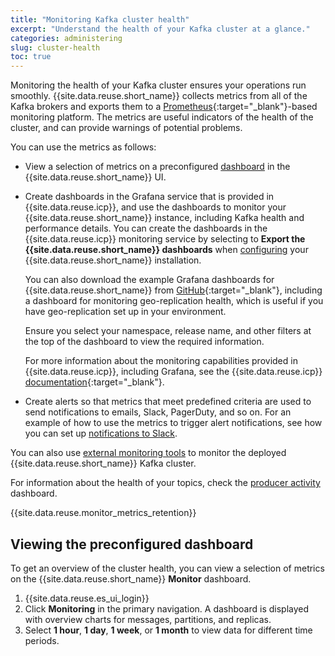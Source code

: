 ```yaml
---
title: "Monitoring Kafka cluster health"
excerpt: "Understand the health of your Kafka cluster at a glance."
categories: administering
slug: cluster-health
toc: true
---
```


Monitoring the health of your Kafka cluster ensures your operations run smoothly. {{site.data.reuse.short_name}} collects metrics from all of the Kafka brokers and exports them to a [Prometheus](https://prometheus.io/docs/introduction/overview/){:target="_blank"}-based monitoring platform. The metrics are useful indicators of the health of the cluster, and can provide warnings of potential problems.

You can use the metrics as follows:
- View a selection of metrics on a preconfigured [dashboard](#viewing-the-preconfigured-dashboard) in the {{site.data.reuse.short_name}} UI.
- Create dashboards in the Grafana service that is provided in {{site.data.reuse.icp}}, and use the dashboards to monitor your {{site.data.reuse.short_name}} instance, including Kafka health and performance details. You can create the dashboards in the {{site.data.reuse.icp}} monitoring service by selecting to **Export the {{site.data.reuse.short_name}} dashboards** when [configuring](../../installing/configuring/#ibm-cloud-private-monitoring-service) your {{site.data.reuse.short_name}} installation.

   You can also download the example Grafana dashboards for {{site.data.reuse.short_name}} from [GitHub](https://github.com/IBM/charts/tree/master/stable/ibm-eventstreams-dev/ibm_cloud_pak/pak_extensions/dashboards){:target="_blank"}, including a dashboard for monitoring geo-replication health, which is useful if you have geo-replication set up in your environment.

   Ensure you select your namespace, release name, and other filters at the top of the dashboard to view the required information.

   For more information about the monitoring capabilities provided in {{site.data.reuse.icp}}, including Grafana, see the {{site.data.reuse.icp}} [documentation](https://www.ibm.com/support/knowledgecenter/SSBS6K_3.2.1/manage_metrics/monitoring_service.html){:target="_blank"}.

- Create alerts so that metrics that meet predefined criteria are used to send notifications to emails, Slack, PagerDuty, and so on. For an example of how to use the metrics to trigger alert notifications, see how you can set up [notifications to Slack](../../tutorials/monitoring-alerts/).

You can also use [external monitoring tools](../external-monitoring/) to monitor the deployed {{site.data.reuse.short_name}} Kafka cluster.

For information about the health of your topics, check the [producer activity](../topic-health/) dashboard.

{{site.data.reuse.monitor_metrics_retention}}

## Viewing the preconfigured dashboard

To get an overview of the cluster health, you can view a selection of metrics on the {{site.data.reuse.short_name}} **Monitor** dashboard.

1. {{site.data.reuse.es_ui_login}}
2. Click **Monitoring** in the primary navigation. A dashboard is displayed with overview charts for messages, partitions, and replicas.
3. Select **1 hour**, **1 day**, **1 week**, or **1 month** to view data for different time periods.
